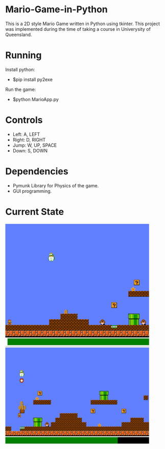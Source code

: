 # Mario-Game-in-Python
This is a 2D style Mario Game written in Python using tkinter.
This project was implemented during the time of taking a course in Univerysity of Queensland.

# Running
Install python:
- $pip install py2exe

Run the game:
- $python MarioApp.py

# Controls
  
- Left:   A, LEFT
- Right:  D, RIGHT
- Jump:   W, UP, SPACE
- Down:   S, DOWN

# Dependencies
- Pymunk Library for Physics of the game.
- GUI programming.

# Current State
<img src="https://github.com/uqsquach/Mario-Game-in-Python/blob/main/images/1.png" length="100" width="450">   
<img src="https://github.com/uqsquach/Mario-Game-in-Python/blob/main/images/2.png" length="150" width="450">


